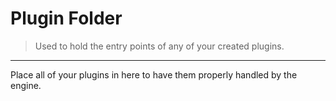 # Plugin Folder
> Used to hold the entry points of any of your created plugins.

----

Place all of your plugins in here to have them properly handled by the engine.